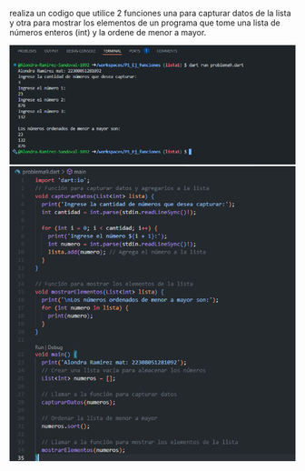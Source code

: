 realiza un codigo que utilice 2 funciones una para capturar datos de la lista y otra para mostrar los elementos de un programa que tome una lista de números enteros (int) y la ordene de menor a mayor.

![alt text](image-5.png)
![alt text](image-6.png)